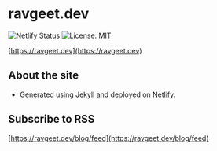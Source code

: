 # ravgeet.dev

[![Netlify Status](https://api.netlify.com/api/v1/badges/e3423c5a-3e57-4ffc-aa2d-7c2bcbeb2a3c/deploy-status)](https://app.netlify.com/sites/ravgeetdev/deploys)
[![License: MIT](https://img.shields.io/badge/License-MIT-yellow.svg)](https://github.com/ravgeetdhillon/ravgeet.dev/blob/master/LICENSE)

[https://ravgeet.dev](https://ravgeet.dev)

## About the site

* Generated using [Jekyll](https://jekyllrb.com) and deployed on [Netlify](https://netlify.com/).

## Subscribe to RSS

[https://ravgeet.dev/blog/feed](https://ravgeet.dev/blog/feed)
